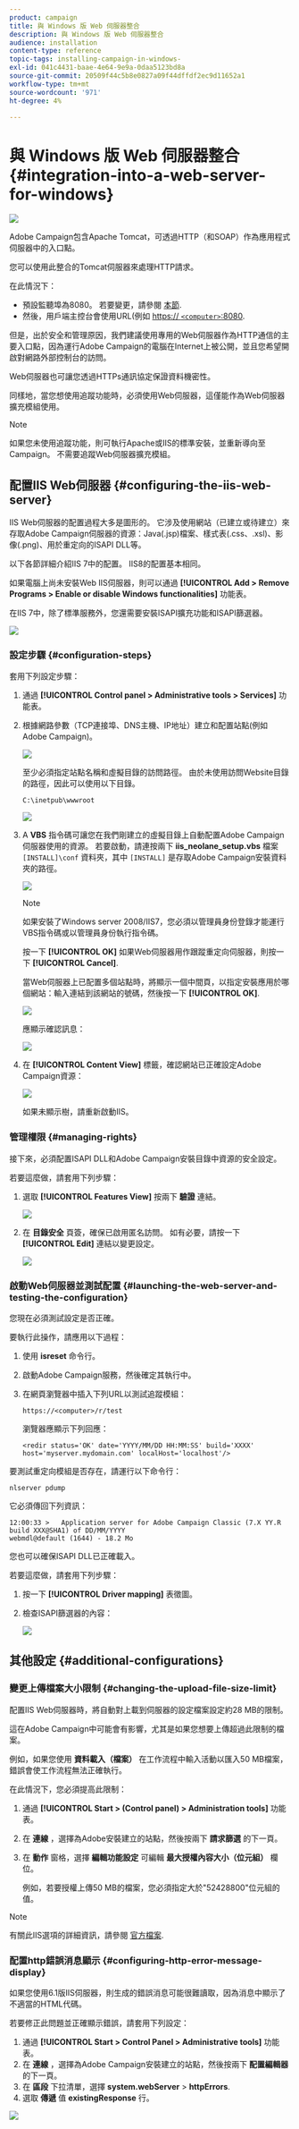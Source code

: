 ```yaml
---
product: campaign
title: 與 Windows 版 Web 伺服器整合
description: 與 Windows 版 Web 伺服器整合
audience: installation
content-type: reference
topic-tags: installing-campaign-in-windows-
exl-id: 041c4431-baae-4e64-9e9a-0daa5123bd8a
source-git-commit: 20509f44c5b8e0827a09f44dffdf2ec9d11652a1
workflow-type: tm+mt
source-wordcount: '971'
ht-degree: 4%

---
```


# 與 Windows 版 Web 伺服器整合{#integration-into-a-web-server-for-windows}

![](../../assets/v7-only.svg)

Adobe Campaign包含Apache Tomcat，可透過HTTP（和SOAP）作為應用程式伺服器中的入口點。

您可以使用此整合的Tomcat伺服器來處理HTTP請求。

在此情況下：

* 預設監聽埠為8080。 若要變更，請參閱 [本節](../../installation/using/configure-tomcat.md).
* 然後，用戶端主控台會使用URL(例如 [https:// `<computer>`:8080](https://myserver.adobe.com:8080).

但是，出於安全和管理原因，我們建議使用專用的Web伺服器作為HTTP通信的主要入口點，因為運行Adobe Campaign的電腦在Internet上被公開，並且您希望開啟對網路外部控制台的訪問。

Web伺服器也可讓您透過HTTPs通訊協定保證資料機密性。

同樣地，當您想使用追蹤功能時，必須使用Web伺服器，這僅能作為Web伺服器擴充模組使用。

>[!NOTE]
>
>如果您未使用追蹤功能，則可執行Apache或IIS的標準安裝，並重新導向至Campaign。 不需要追蹤Web伺服器擴充模組。

## 配置IIS Web伺服器 {#configuring-the-iis-web-server}

IIS Web伺服器的配置過程大多是圖形的。 它涉及使用網站（已建立或待建立）來存取Adobe Campaign伺服器的資源：Java(.jsp)檔案、樣式表(.css、.xsl)、影像(.png)、用於重定向的ISAPI DLL等。

以下各節詳細介紹IIS 7中的配置。 IIS8的配置基本相同。

如果電腦上尚未安裝Web IIS伺服器，則可以通過 **[!UICONTROL Add > Remove Programs > Enable or disable Windows functionalities]** 功能表。

在IIS 7中，除了標準服務外，您還需要安裝ISAPI擴充功能和ISAPI篩選器。

![](assets/s_ncs_install_iis7_isapi.png)

### 設定步驟 {#configuration-steps}

套用下列設定步驟：

1. 通過 **[!UICONTROL Control panel > Administrative tools > Services]** 功能表。
1. 根據網路參數（TCP連接埠、DNS主機、IP地址）建立和配置站點(例如Adobe Campaign)。

   ![](assets/s_ncs_install_iis7_add_site.png)

   至少必須指定站點名稱和虛擬目錄的訪問路徑。 由於未使用訪問Website目錄的路徑，因此可以使用以下目錄。

   ```
   C:\inetpub\wwwroot
   ```

   ![](assets/s_ncs_install_iis7_parameters_step1.png)

1. A **VBS** 指令碼可讓您在我們剛建立的虛擬目錄上自動配置Adobe Campaign伺服器使用的資源。 若要啟動，請連按兩下 **iis_neolane_setup.vbs** 檔案 `[INSTALL]\conf` 資料夾，其中 `[INSTALL]` 是存取Adobe Campaign安裝資料夾的路徑。

   ![](assets/s_ncs_install_iis7_parameters_step2.png)

   >[!NOTE]
   >
   >如果安裝了Windows server 2008/IIS7，您必須以管理員身份登錄才能運行VBS指令碼或以管理員身份執行指令碼。

   按一下 **[!UICONTROL OK]** 如果Web伺服器用作跟蹤重定向伺服器，則按一下 **[!UICONTROL Cancel]**.

   當Web伺服器上已配置多個站點時，將顯示一個中間頁，以指定安裝應用於哪個網站：輸入連結到該網站的號碼，然後按一下 **[!UICONTROL OK]**.

   ![](assets/s_ncs_install_iis7_parameters_step3.png)

   應顯示確認訊息：

   ![](assets/s_ncs_install_iis7_parameters_step7.png)

1. 在 **[!UICONTROL Content View]** 標籤，確認網站已正確設定Adobe Campaign資源：

   ![](assets/s_ncs_install_iis7_parameters_step6.png)

   如果未顯示樹，請重新啟動IIS。

### 管理權限 {#managing-rights}

接下來，必須配置ISAPI DLL和Adobe Campaign安裝目錄中資源的安全設定。

若要這麼做，請套用下列步驟：

1. 選取 **[!UICONTROL Features View]** 按兩下 **驗證** 連結。

   ![](assets/s_ncs_install_iis7_parameters_step8.png)

1. 在 **目錄安全** 頁簽，確保已啟用匿名訪問。 如有必要，請按一下 **[!UICONTROL Edit]** 連結以變更設定。

   ![](assets/s_ncs_install_iis7_parameters_step9.png)

### 啟動Web伺服器並測試配置 {#launching-the-web-server-and-testing-the-configuration}

您現在必須測試設定是否正確。

要執行此操作，請應用以下過程：

1. 使用 **isreset** 命令行。

1. 啟動Adobe Campaign服務，然後確定其執行中。

1. 在網頁瀏覽器中插入下列URL以測試追蹤模組：

   ```
   https://<computer>/r/test
   ```

   瀏覽器應顯示下列回應：

   ```
   <redir status='OK' date='YYYY/MM/DD HH:MM:SS' build='XXXX' host='myserver.mydomain.com' localHost='localhost'/>
   ```

要測試重定向模組是否存在，請運行以下命令行：

```
nlserver pdump
```

它必須傳回下列資訊：

```
12:00:33 >   Application server for Adobe Campaign Classic (7.X YY.R build XXX@SHA1) of DD/MM/YYYY
webmdl@default (1644) - 18.2 Mo
```

您也可以確保ISAPI DLL已正確載入。

若要這麼做，請套用下列步驟：

1. 按一下 **[!UICONTROL Driver mapping]** 表徵圖。
1. 檢查ISAPI篩選器的內容：

   ![](assets/s_ncs_install_iis7_parameters_step11.png)

## 其他設定 {#additional-configurations}

### 變更上傳檔案大小限制 {#changing-the-upload-file-size-limit}

配置IIS Web伺服器時，將自動對上載到伺服器的設定檔案設定約28 MB的限制。

這在Adobe Campaign中可能會有影響，尤其是如果您想要上傳超過此限制的檔案。

例如，如果您使用 **資料載入（檔案）** 在工作流程中輸入活動以匯入50 MB檔案，錯誤會使工作流程無法正確執行。

在此情況下，您必須提高此限制：

1. 通過 **[!UICONTROL Start > (Control panel) > Administration tools]** 功能表。
1. 在 **連線** ，選擇為Adobe安裝建立的站點，然後按兩下 **請求篩選** 的下一頁。
1. 在 **動作** 窗格，選擇 **編輯功能設定** 可編輯 **最大授權內容大小（位元組）** 欄位。

   例如，若要授權上傳50 MB的檔案，您必須指定大於&quot;52428800&quot;位元組的值。

>[!NOTE]
>
>有關此IIS選項的詳細資訊，請參閱 [官方檔案](https://www.iis.net/configreference/system.webserver/security/requestfiltering/requestlimits).

### 配置http錯誤消息顯示 {#configuring-http-error-message-display}

如果您使用6.1版IIS伺服器，則生成的錯誤消息可能很難讀取，因為消息中顯示了不適當的HTML代碼。

若要修正此問題並正確顯示錯誤，請套用下列設定：

1. 通過 **[!UICONTROL Start > Control Panel > Administrative tools]** 功能表。
1. 在 **連線** ，選擇為Adobe Campaign安裝建立的站點，然後按兩下 **配置編輯器** 的下一頁。
1. 在 **區段** 下拉清單，選擇 **system.webServer** > **httpErrors**.
1. 選取 **傳遞** 值 **existingResponse** 行。

![](assets/ins_iis_httperrors.png)

